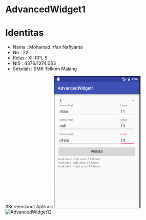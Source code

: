 # AdvancedWidget1
# Identitas
* Nama : Mohamad Irfan Nafiyanto
* No : 22
* Kelas : XII RPL 5
* NIS : 4376/1274.063
* Sekolah : SMK Telkom Malang

#Screenshoot Aplikasi
![AdvancedWidget1](https://github.com/nafirfan/AdvancedWidget1/blob/master/advanced1.PNG)
![AdvancedWidget12](https://github.com/nafirfan/AdvancedWidget1/blob/master/advanced12.PNGG)
